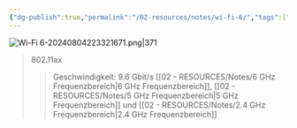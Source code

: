 ```yaml
---
{"dg-publish":true,"permalink":"/02-resources/notes/wi-fi-6/","tags":["netzwerk/wifi"],"noteIcon":"","updated":"2024-08-04T22:34:57.000+02:00"}
---
```


![Wi-Fi 6-20240804223321671.png|371](/img/user/02%20-%20RESOURCES/Files/IMG/Wi-Fi%206-20240804223321671.png)
>802.11ax
>>Geschwindigkeit: 9.6 Gbit/s
>>[[02 - RESOURCES/Notes/6 GHz Frequenzbereich\|6 GHz Frequenzbereich]], [[02 - RESOURCES/Notes/5 GHz Frequenzbereich\|5 GHz Frequenzbereich]] und [[02 - RESOURCES/Notes/2.4 GHz Frequenzbereich\|2.4 GHz Frequenzbereich]]